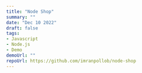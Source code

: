 ```yaml
---
title: "Node Shop"
summary: ""
date: "Dec 10 2022"
draft: false
tags:
- Javascript
- Node.js
- Demo
demoUrl: ""
repoUrl: https://github.com/imranpollob/node-shop
---
```


